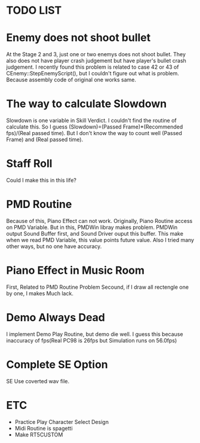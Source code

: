 TODO LIST
======================

Enemy does not shoot bullet
============================
At the Stage 2 and 3, just one or two enemys does not shoot bullet. They also does not have player crash judgement but have player's bullet crash judgement. I recently found this problem is related to case 42 or 43 of CEnemy::StepEnemyScript(), but I couldn't figure out what is problem. Because assembly code of original one works same.

The way to calculate Slowdown
==============================
Slowdown is one variable in Skill Verdict. I couldn't find the routine of calculate this. So I guess (Slowdown)=(Passed Frame)*(Recommended fps)/(Real passed time). But I don't know the way to count well (Passed Frame) and (Real passed time).

Staff Roll
==============================
Could I make this in this life?

PMD Routine
================================
Because of this, Piano Effect can not work. Originally, Piano Routine access on PMD Variable. But in this, PMDWin libray makes problem. PMDWin output Sound Buffer first, and Sound Driver ouput this buffer. This make when we read PMD Variable, this value points future value. Also I tried many other ways, but no one have accuracy.

Piano Effect in Music Room
==============================
First, Related to PMD Routine Problem
Secound, if I draw all rectengle one by one, I makes Much lack.

Demo Always Dead
===============================
I implement Demo Play Routine, but demo die well. I guess this because inaccuracy of fps(Real PC98 is 26fps but Simulation runs on 56.0fps)

Complete SE Option
===============================
SE Use coverted wav file.

ETC
=================================
* Practice Play Character Select Design
* Midi Routine is spagetti
* Make RT5CUSTOM
